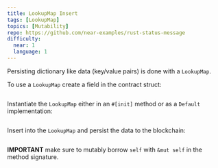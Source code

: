 ```yaml
---
title: LookupMap Insert
tags: [LookupMap]
topics: [Mutability]
repo: https://github.com/near-examples/rust-status-message
difficulty:
  near: 1
  language: 1
---
```


Persisting dictionary like data (key/value pairs) is done with a `LookupMap`.

To use a `LookupMap` create a field in the contract struct:

```https://github.com/near-examples/rust-status-message/blob/f47c092ca743071c5a5ea0b71de02517001cc3bc/src/lib.rs#L9-L11
```

Instantiate the `LookupMap` either in an `#[init]` method or as a `Default` implementation:

```https://github.com/near-examples/rust-status-message/blob/f47c092ca743071c5a5ea0b71de02517001cc3bc/src/lib.rs#L13-L19
```

Insert into the `LookupMap` and persist the data to the blockchain:

```https://github.com/near-examples/rust-status-message/blob/f47c092ca743071c5a5ea0b71de02517001cc3bc/src/lib.rs#L23-L26
```

**IMPORTANT** make sure to mutably borrow `self` with `&mut self` in the method signature.
